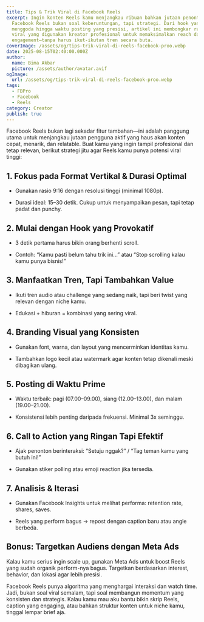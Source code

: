 ```yaml
---
title: Tips & Trik Viral di Facebook Reels
excerpt: Ingin konten Reels kamu menjangkau ribuan bahkan jutaan penonton?
  Facebook Reels bukan soal keberuntungan, tapi strategi. Dari hook yang
  menggoda hingga waktu posting yang presisi, artikel ini membongkar rahasia
  viral yang digunakan kreator profesional untuk memaksimalkan reach dan
  engagement—tanpa harus ikut-ikutan tren secara buta.
coverImage: /assets/og/tips-trik-viral-di-reels-facebook-proo.webp
date: 2025-08-15T02:40:00.000Z
author:
  name: Bima Akbar
  picture: /assets/author/avatar.avif
ogImage:
  url: /assets/og/tips-trik-viral-di-reels-facebook-proo.webp
tags:
  - FBPro
  - Facebook
  - Reels
category: Creator
publish: true
---
```

Facebook Reels bukan lagi sekadar fitur tambahan—ini adalah panggung utama untuk menjangkau jutaan pengguna aktif yang haus akan konten cepat, menarik, dan relatable. Buat kamu yang ingin tampil profesional dan tetap relevan, berikut strategi jitu agar Reels kamu punya potensi viral tinggi:

## 1\. Fokus pada Format Vertikal & Durasi Optimal

*   Gunakan rasio 9:16 dengan resolusi tinggi (minimal 1080p).
    
*   Durasi ideal: 15–30 detik. Cukup untuk menyampaikan pesan, tapi tetap padat dan punchy.
    

## 2\. Mulai dengan Hook yang Provokatif

*   3 detik pertama harus bikin orang berhenti scroll.
    
*   Contoh: “Kamu pasti belum tahu trik ini…” atau “Stop scrolling kalau kamu punya bisnis!”
    

## 3\. Manfaatkan Tren, Tapi Tambahkan Value

*   Ikuti tren audio atau challenge yang sedang naik, tapi beri twist yang relevan dengan niche kamu.
    
*   Edukasi + hiburan = kombinasi yang sering viral.
    

## 4\. Branding Visual yang Konsisten

*   Gunakan font, warna, dan layout yang mencerminkan identitas kamu.
    
*   Tambahkan logo kecil atau watermark agar konten tetap dikenali meski dibagikan ulang.
    

## 5\. Posting di Waktu Prime

*   Waktu terbaik: pagi (07.00–09.00), siang (12.00–13.00), dan malam (19.00–21.00).
    
*   Konsistensi lebih penting daripada frekuensi. Minimal 3x seminggu.
    

## 6\. Call to Action yang Ringan Tapi Efektif

*   Ajak penonton berinteraksi: “Setuju nggak?” / “Tag teman kamu yang butuh ini!”
    
*   Gunakan stiker polling atau emoji reaction jika tersedia.
    

## 7\. Analisis & Iterasi

*   Gunakan Facebook Insights untuk melihat performa: retention rate, shares, saves.
    
*   Reels yang perform bagus → repost dengan caption baru atau angle berbeda.
    

## Bonus: Targetkan Audiens dengan Meta Ads

Kalau kamu serius ingin scale up, gunakan Meta Ads untuk boost Reels yang sudah organik perform-nya bagus. Targetkan berdasarkan interest, behavior, dan lokasi agar lebih presisi.

Facebook Reels punya algoritma yang menghargai interaksi dan watch time. Jadi, bukan soal viral semalam, tapi soal membangun momentum yang konsisten dan strategis. Kalau kamu mau aku bantu bikin skrip Reels, caption yang engaging, atau bahkan struktur konten untuk niche kamu, tinggal lempar brief aja.